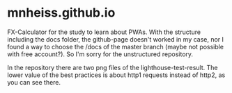 # mnheiss.github.io

FX-Calculator for the study to learn about PWAs.
With the structure including the docs folder, the github-page doesn't worked in my case, nor I found a way to choose the /docs of the master branch (maybe not possible with free account?). So I'm sorry for the unstructured repository. 

In the repository there are two png files of the lighthouse-test-result. The lower value of the best practices is about http1 requests instead of http2, as you can see there. 

